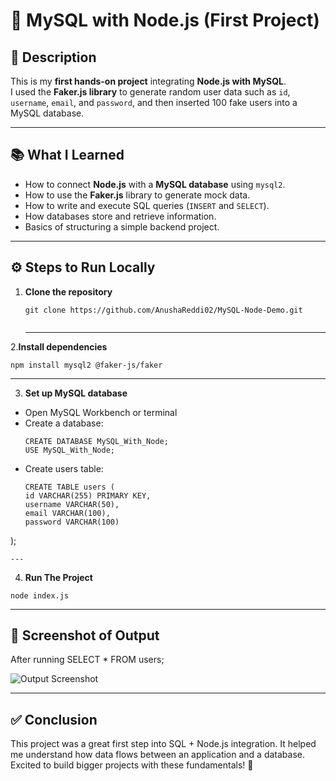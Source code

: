 # 🚀 MySQL with Node.js (First Project)

## 📖 Description  
This is my **first hands-on project** integrating **Node.js with MySQL**.  
I used the **Faker.js library** to generate random user data such as `id`, `username`, `email`, and `password`, and then inserted 100 fake users into a MySQL database.  

---

## 📚 What I Learned  
- How to connect **Node.js** with a **MySQL database** using `mysql2`.  
- How to use the **Faker.js** library to generate mock data.  
- How to write and execute SQL queries (`INSERT` and `SELECT`).  
- How databases store and retrieve information.  
- Basics of structuring a simple backend project.  

---

## ⚙️ Steps to Run Locally  

1. **Clone the repository**  
   ```
   git clone https://github.com/AnushaReddi02/MySQL-Node-Demo.git
  
   ```

   ---
   
2.**Install dependencies**
```
npm install mysql2 @faker-js/faker
```

---

3. **Set up MySQL database**  
- Open MySQL Workbench or terminal
- Create a database:
   ```
  CREATE DATABASE MySQL_With_Node;
  USE MySQL_With_Node;
   ```
- Create users table:
   ```
  CREATE TABLE users (
  id VARCHAR(255) PRIMARY KEY,
  username VARCHAR(50),
  email VARCHAR(100),
  password VARCHAR(100)
);
```
---

   ```
  4. **Run The Project**  
   ```
   node index.js
   ```
---

## 📸 Screenshot of Output

After running SELECT * FROM users;

![Output Screenshot](https://github.com/AnushaReddi02/MySQL-Node-Demo/blob/main/output%20screenshot.png?raw=true)

---

## ✅ Conclusion

This project was a great first step into SQL + Node.js integration.
It helped me understand how data flows between an application and a database.
Excited to build bigger projects with these fundamentals! 🚀
